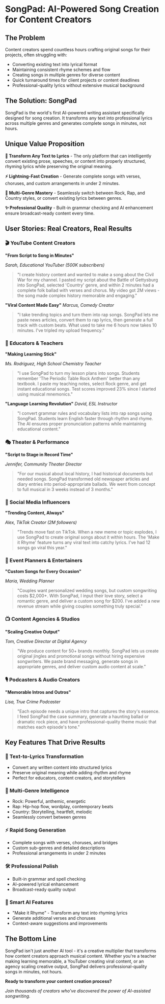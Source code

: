 # SongPad: AI-Powered Song Creation for Content Creators

## The Problem

Content creators spend countless hours crafting original songs for their projects, often struggling with:
- Converting existing text into lyrical format
- Maintaining consistent rhyme schemes and flow
- Creating songs in multiple genres for diverse content
- Quick turnaround times for client projects or content deadlines
- Professional-quality lyrics without extensive musical background

## The Solution: SongPad

SongPad is the world's first AI-powered writing assistant specifically designed for song creation. It transforms any text into professional lyrics across multiple genres and generates complete songs in minutes, not hours.

## Unique Value Proposition

**🎯 Transform Any Text to Lyrics** - The only platform that can intelligently convert existing prose, speeches, or content into properly structured, rhyming lyrics while preserving the original meaning.

**⚡ Lightning-Fast Creation** - Generate complete songs with verses, choruses, and custom arrangements in under 2 minutes.

**🎵 Multi-Genre Mastery** - Seamlessly switch between Rock, Rap, and Country styles, or convert existing lyrics between genres.

**✨ Professional Quality** - Built-in grammar checking and AI enhancement ensure broadcast-ready content every time.

## User Stories: Real Creators, Real Results

### 🎬 YouTube Content Creators

**"From Script to Song in Minutes"**

*Sarah, Educational YouTuber (500K subscribers)*
> "I create history content and wanted to make a song about the Civil War for my channel. I pasted my script about the Battle of Gettysburg into SongPad, selected 'Country' genre, and within 2 minutes had a complete folk ballad with verses and chorus. My video got 2M views - the song made complex history memorable and engaging."

**"Viral Content Made Easy"**
*Marcus, Comedy Creator*
> "I take trending topics and turn them into rap songs. SongPad lets me paste news articles, convert them to rap lyrics, then generate a full track with custom beats. What used to take me 6 hours now takes 10 minutes. I've tripled my upload frequency."

### 🏫 Educators & Teachers

**"Making Learning Stick"**

*Ms. Rodriguez, High School Chemistry Teacher*
> "I use SongPad to turn my lesson plans into songs. Students remember 'The Periodic Table Rock Anthem' better than any textbook. I paste my teaching notes, select Rock genre, and get instant educational songs. Test scores improved 23% since I started using musical mnemonics."

**"Language Learning Revolution"**
*David, ESL Instructor*
> "I convert grammar rules and vocabulary lists into rap songs using SongPad. Students learn English faster through rhythm and rhyme. The AI ensures proper pronunciation patterns while maintaining educational content."

### 🎭 Theater & Performance

**"Script to Stage in Record Time"**

*Jennifer, Community Theater Director*
> "For our musical about local history, I had historical documents but needed songs. SongPad transformed old newspaper articles and diary entries into period-appropriate ballads. We went from concept to full musical in 3 weeks instead of 3 months."

### 📱 Social Media Influencers

**"Trending Content, Always"**

*Alex, TikTok Creator (2M followers)*
> "Trends move fast on TikTok. When a new meme or topic explodes, I use SongPad to create original songs about it within hours. The 'Make it Rhyme' feature turns any viral text into catchy lyrics. I've had 12 songs go viral this year."

### 🎪 Event Planners & Entertainers

**"Custom Songs for Every Occasion"**

*Maria, Wedding Planner*
> "Couples want personalized wedding songs, but custom songwriting costs $2,000+. With SongPad, I input their love story, select a romantic genre, and deliver a custom song for $200. I've added a new revenue stream while giving couples something truly special."

### 📺 Content Agencies & Studios

**"Scaling Creative Output"**

*Tom, Creative Director at Digital Agency*
> "We produce content for 50+ brands monthly. SongPad lets us create original jingles and promotional songs without hiring expensive songwriters. We paste brand messaging, generate songs in appropriate genres, and deliver custom audio content at scale."

### 🎙️ Podcasters & Audio Creators

**"Memorable Intros and Outros"**

*Lisa, True Crime Podcaster*
> "Each episode needs a unique intro that captures the story's essence. I feed SongPad the case summary, generate a haunting ballad or dramatic rock piece, and have professional-quality theme music that matches each episode's tone."

## Key Features That Drive Results

### 🔄 Text-to-Lyrics Transformation
- Convert any written content into structured lyrics
- Preserve original meaning while adding rhythm and rhyme
- Perfect for educators, content creators, and storytellers

### 🎵 Multi-Genre Intelligence
- Rock: Powerful, anthemic, energetic
- Rap: Hip-hop flow, wordplay, contemporary beats
- Country: Storytelling, heartfelt, melodic
- Seamlessly convert between genres

### ⚡ Rapid Song Generation
- Complete songs with verses, choruses, and bridges
- Custom sub-genres and detailed descriptions
- Professional arrangements in under 2 minutes

### 🛠️ Professional Polish
- Built-in grammar and spell checking
- AI-powered lyrical enhancement
- Broadcast-ready quality output

### 🎯 Smart AI Features
- "Make it Rhyme" - Transform any text into rhyming lyrics
- Generate additional verses and choruses
- Context-aware suggestions and improvements

## The Bottom Line

SongPad isn't just another AI tool - it's a creative multiplier that transforms how content creators approach musical content. Whether you're a teacher making learning memorable, a YouTuber creating viral content, or an agency scaling creative output, SongPad delivers professional-quality songs in minutes, not hours.

**Ready to transform your content creation process?**

*Join thousands of creators who've discovered the power of AI-assisted songwriting.* 